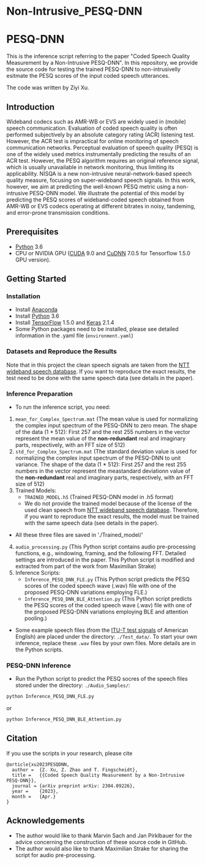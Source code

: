 # Non-Intrusive_PESQ-DNN

# PESQ-DNN

This is the inference script referring to the paper "Coded Speech Quality Measurement by a Non-Intrusive PESQ-DNN". In this repository, we provide the source code for testing the trained PESQ-DNN to non-intrusivelly esitmate the PESQ scores of the input coded speech utterances.

The code was written by Ziyi Xu.

## Introduction

Wideband codecs such as AMR-WB or EVS are widely used in (mobile) speech communication. Evaluation of coded speech quality is often performed subjectively by an absolute category rating (ACR) listening test. However, the ACR test is impractical for online monitoring of speech communication networks. Perceptual evaluation of speech quality (PESQ) is one of the widely used metrics instrumentally predicting the results of an ACR test. However, the PESQ algorithm requires an original reference signal, which is usually unavailable in network monitoring, thus limiting its applicability. NISQA is a new non-intrusive neural-network-based speech quality measure, focusing on super-wideband speech signals. In this work, however, we aim at predicting the well-known PESQ metric using a non-intrusive PESQ-DNN model. We illustrate the potential of this model by predicting the PESQ scores of wideband-coded speech obtained from AMR-WB or EVS codecs operating at different bitrates in noisy, tandeming, and error-prone transmission conditions.

## Prerequisites

- [Python](https://www.python.org/) 3.6
- CPU or NVIDIA GPU ([CUDA](https://developer.nvidia.com/cuda-toolkit) 9.0 and [CuDNN](https://developer.nvidia.com/cudnn) 7.0.5 for Tensorflow 1.5.0 GPU version).


## Getting Started

### Installation
- Install [Anaconda](https://www.anaconda.com/)
- Install [Python](https://www.python.org/) 3.6
- Install [TensorFlow](https://www.tensorflow.org/) 1.5.0 and [Keras](https://www.tensorflow.org/) 2.1.4
- Some Python packages need to be installed, please see detailed information in the .yaml file (```environment.yaml```)

### Datasets and Reproduce the Results

Note that in this project the clean speech signals are taken from the [NTT wideband speech database](https://www.ntt-at.com/product/multilingual/). If you want to reproduce the exact results, the test need to be done with the same speech data (see details in the paper).

### Inference Preparation
 - To run the inference script, you need:
1. ```mean_for_Complex_Spectrum.mat``` (The mean value is used for normalizing the complex input spectrum of the PESQ-DNN to zero mean. The shape of the data (1 * 512): First 257 and the rest 255 numbers in the vector represent the mean value of the **non-redundant** real and imaginary parts, respectively, with an FFT size of 512)
2. ```std_for_Complex_Spectrum.mat``` (The standard deviation value is used for normalizing the complex input spectrum of the PESQ-DNN to unit variance. The shape of the data (1 * 512): First 257 and the rest 255 numbers in the vector represent the meastandard deviationn value of the **non-redundant** real and imaginary parts, respectively, with an FFT size of 512)
3. Trained Models:
    - ```TRAINED_MODEL.h5``` (Trained PESQ-DNN model in .h5 format)
    - We do not provide the trained model because of the license of the used clean speech from [NTT wideband speech database](https://www.ntt-at.com/product/multilingual/). Therefore, if you want to reproduce the exact results, the model must be trained with the same speech data (see details in the paper).
- All these three files are saved in './Trained_model/'
4. ```audio_processing.py``` (This Python script contains audio pre-processing functions, e.g., windowing, framing, and the following FFT. Detailed settings are introduced in the paper. This Python script is modified and extracted from part of the work from Maximilian Strake)
5. Inference Scripts:
    - ```Inference_PESQ_DNN_FLE.py``` (This Python script predicts the PESQ scores of the coded speech wave (.wav) file with one of the proposed PESQ-DNN variations employing FLE.)
    - ```Inference_PESQ_DNN_BLE_Attention.py``` (This Python script predicts the PESQ scores of the coded speech wave (.wav) file with one of the proposed PESQ-DNN variations employing BLE and attention pooling.)
- Some example speech files (from the [ITU-T test signals](https://www.itu.int/net/itu-t/sigdb/genaudio/AudioForm-g.aspx?val=1000050) of American English) are placed under the directory: `./Test_data/`. To start your own inference, replace these `.wav` files by your own files. More details are in the Python scripts.

### PESQ-DNN Inference

 - Run the Python script to predict the PESQ socres of the speech files stored under the directory: `./Audio_Samples/`:
```bash
python Inference_PESQ_DNN_FLE.py
```
or
```bash
python Inference_PESQ_DNN_BLE_Attention.py
```
 ## Citation

If you use the scripts in your research, please cite

```
@article{xu2023PESQDNN,
  author =  {Z. Xu, Z. Zhao and T. Fingscheidt},
  title =   {{Coded Speech Quality Measurement by a Non-Intrusive PESQ-DNN}},
  journal = {arXiv preprint arXiv: 2304.09226},
  year =    {2023},
  month =   {Apr.}
}
```

## Acknowledgements
- The author would like to thank Marvin Sach and Jan Pirklbauer for the advice concerning the construction of these source code in GitHub.
- The author would also like to thank Maximilian Strake for sharing the script for audio pre-processing.
